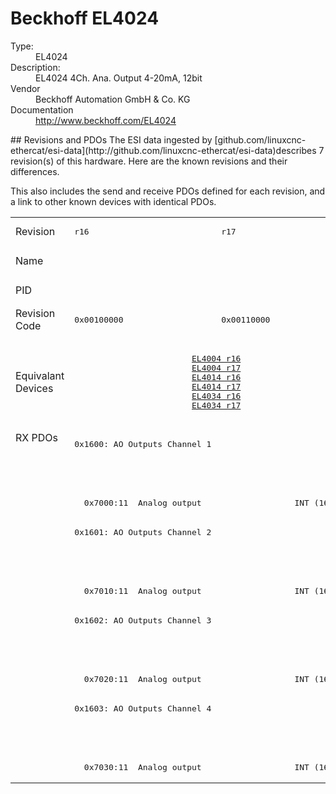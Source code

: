 #  Beckhoff EL4024

<dl>
  <dt>Type:</dt><dd>EL4024</dd>
  <dt>Description:</dt><dd>EL4024 4Ch. Ana. Output 4-20mA, 12bit</dd>
  <dt>Vendor</dt><dd>Beckhoff Automation GmbH & Co. KG</dd>
  <dt>Documentation</dt><dd><a href="http://www.beckhoff.com/EL4024">http://www.beckhoff.com/EL4024</a></dd>
</dl>
## Revisions and PDOs
The ESI data ingested by [github.com/linuxcnc-ethercat/esi-data](http://github.com/linuxcnc-ethercat/esi-data)describes 7 revision(s) of this hardware.  Here are the known revisions and their differences.

This also includes the send and receive PDOs defined for each revision, and a link to other known devices with identical PDOs.

<table>
<tr >
<td class="first">Revision</td>
<td ><pre>r16</pre></td>
<td ><pre>r17</pre></td>
<td ><pre>r18</pre></td>
<td ><pre>r19</pre></td>
<td ><pre>r20</pre></td>
<td ><pre>r21</pre></td>
<td ><pre>r22</pre></td>
</tr>
<tr >
<td class="first">Name</td>
<td  colspan=7 align="center"><pre>EL4024 4Ch. Ana. Output 4-20mA, 12bit</pre></td>
</tr>
<tr >
<td class="first">PID</td>
<td  colspan=7 align="center"><pre>0x0fb83052</pre></td>
</tr>
<tr >
<td class="first">Revision Code</td>
<td ><pre>0x00100000</pre></td>
<td ><pre>0x00110000</pre></td>
<td ><pre>0x00120000</pre></td>
<td ><pre>0x00130000</pre></td>
<td ><pre>0x00140000</pre></td>
<td ><pre>0x00150000</pre></td>
<td ><pre>0x00160000</pre></td>
</tr>
<tr >
<td class="first">Equivalant Devices</td>
<td  colspan=2 align="center"><pre><a href="EL4004">EL4004 r16</a><br/><a href="EL4004">EL4004 r17</a><br/><a href="EL4014">EL4014 r16</a><br/><a href="EL4014">EL4014 r17</a><br/><a href="EL4034">EL4034 r16</a><br/><a href="EL4034">EL4034 r17</a></pre></td>
<td ><pre><a href="EL4004">EL4004 r18</a><br/><a href="EL4014">EL4014 r18</a><br/><a href="EL4034">EL4034 r18</a></pre></td>
<td  colspan=3 align="center"><pre><a href="EJ4004">EJ4004 r20</a><br/><a href="EJ4024">EJ4024 r20</a><br/><a href="EL4004">EL4004 r19</a><br/><a href="EL4004">EL4004 r20</a><br/><a href="EL4014">EL4014 r19</a><br/><a href="EL4014">EL4014 r20</a><br/><a href="EL4034">EL4034 r19</a><br/><a href="EL4034">EL4034 r20</a></pre></td>
<td ><pre><a href="EL4004">EL4004 r21</a><br/><a href="EL4014">EL4014 r21</a><br/><a href="EL4034">EL4034 r21</a></pre></td>
</tr>
<tr class="rxpdo pdosection">
<td class="first" rowspan=12 valign=top>RX PDOs</td>
<td colspan=2 align="left"><pre>0x1600: AO Outputs Channel 1</pre></td>
<td><pre>0x1600: AO Output Channel 1</pre></td>
<td colspan=4 align="left"><pre>0x1600: AO Outputs Channel 1</pre></td>
<td></td>
</tr>
<tr class="rxpdo">
<td  colspan=2 align="left"></td>
<td ><pre>  0x7000:01  Analog output                   INT (16 bits)</pre></td>
<td  colspan=4 align="left"></td>
</tr>
<tr class="rxpdo">
<td  colspan=2 align="left"><pre>  0x7000:11  Analog output                   INT (16 bits)</pre></td>
<td ></td>
<td  colspan=4 align="left"><pre>  0x7000:11  Analog output                   INT (16 bits)</pre></td>
</tr>
<tr class="rxpdo pdosection">
<td  colspan=2 align="left"><pre>0x1601: AO Outputs Channel 2</pre></td>
<td ><pre>0x1601: AO Output Channel 2</pre></td>
<td  colspan=4 align="left"><pre>0x1601: AO Outputs Channel 2</pre></td>
</tr>
<tr class="rxpdo">
<td  colspan=2 align="left"></td>
<td ><pre>  0x7010:01  Analog output                   INT (16 bits)</pre></td>
<td  colspan=4 align="left"></td>
</tr>
<tr class="rxpdo">
<td  colspan=2 align="left"><pre>  0x7010:11  Analog output                   INT (16 bits)</pre></td>
<td ></td>
<td  colspan=4 align="left"><pre>  0x7010:11  Analog output                   INT (16 bits)</pre></td>
</tr>
<tr class="rxpdo pdosection">
<td  colspan=2 align="left"><pre>0x1602: AO Outputs Channel 3</pre></td>
<td ><pre>0x1602: AO Output Channel 3</pre></td>
<td  colspan=4 align="left"><pre>0x1602: AO Outputs Channel 3</pre></td>
</tr>
<tr class="rxpdo">
<td  colspan=2 align="left"></td>
<td ><pre>  0x7020:01  Analog output                   INT (16 bits)</pre></td>
<td  colspan=4 align="left"></td>
</tr>
<tr class="rxpdo">
<td  colspan=2 align="left"><pre>  0x7020:11  Analog output                   INT (16 bits)</pre></td>
<td ></td>
<td  colspan=4 align="left"><pre>  0x7020:11  Analog output                   INT (16 bits)</pre></td>
</tr>
<tr class="rxpdo pdosection">
<td  colspan=2 align="left"><pre>0x1603: AO Outputs Channel 4</pre></td>
<td ><pre>0x1603: AO Output Channel 4</pre></td>
<td  colspan=4 align="left"><pre>0x1603: AO Outputs Channel 4</pre></td>
</tr>
<tr class="rxpdo">
<td  colspan=2 align="left"></td>
<td ><pre>  0x7030:01  Analog output                   INT (16 bits)</pre></td>
<td  colspan=4 align="left"></td>
</tr>
<tr class="rxpdo">
<td  colspan=2 align="left"><pre>  0x7030:11  Analog output                   INT (16 bits)</pre></td>
<td ></td>
<td  colspan=4 align="left"><pre>  0x7030:11  Analog output                   INT (16 bits)</pre></td>
</tr>
</table>
